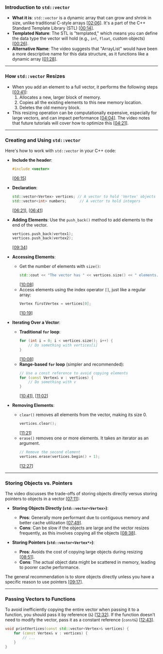 ### Introduction to `std::vector`

  * **What it is**: `std::vector` is a dynamic array that can grow and shrink in size, unlike traditional C-style arrays \[[02:06](http://www.youtube.com/watch?v=PocJ5jXv8No&t=126)\]. It's a part of the C++ Standard Template Library (STL) \[[00:14](http://www.youtube.com/watch?v=PocJ5jXv8No&t=14)\].
  * **Templated Nature**: The STL is "templated," which means you can define the data type the vector will hold (e.g., `int`, `float`, custom objects) \[[00:26](http://www.youtube.com/watch?v=PocJ5jXv8No&t=26)\].
  * **Alternative Name**: The video suggests that "ArrayList" would have been a more descriptive name for this data structure, as it functions like a dynamic array \[[01:28](http://www.youtube.com/watch?v=PocJ5jXv8No&t=88)\].

-----

### How `std::vector` Resizes

  * When you add an element to a full vector, it performs the following steps \[[03:41](http://www.youtube.com/watch?v=PocJ5jXv8No&t=221)\]:
    1.  Allocates a new, larger block of memory.
    2.  Copies all the existing elements to this new memory location.
    3.  Deletes the old memory block.
  * This resizing operation can be computationally expensive, especially for large vectors, and can impact performance \[[04:04](http://www.youtube.com/watch?v=PocJ5jXv8No&t=244)\]. The video notes that future tutorials will cover how to optimize this \[[04:21](http://www.youtube.com/watch?v=PocJ5jXv8No&t=261)\].

-----

### Creating and Using `std::vector`

Here's how to work with `std::vector` in your C++ code:

  * **Include the header**:

    ```cpp
    #include <vector>
    ```

    \[[06:15](http://www.youtube.com/watch?v=PocJ5jXv8No&t=375)\]

  * **Declaration**:

    ```cpp
    std::vector<Vertex> vertices; // A vector to hold 'Vertex' objects
    std::vector<int> numbers;      // A vector to hold integers
    ```

    \[[06:21](http://www.youtube.com/watch?v=PocJ5jXv8No&t=381)\], \[[06:41](http://www.youtube.com/watch?v=PocJ5jXv8No&t=401)\]

  * **Adding Elements**: Use the `push_back()` method to add elements to the end of the vector.

    ```cpp
    vertices.push_back(vertex1);
    vertices.push_back(vertex2);
    ```

    \[[09:34](http://www.youtube.com/watch?v=PocJ5jXv8No&t=574)\]

  * **Accessing Elements**:

      * Get the number of elements with `size()`:
        ```cpp
        std::cout << "The vector has " << vertices.size() << " elements." << std::endl;
        ```
        \[[10:08](http://www.youtube.com/watch?v=PocJ5jXv8No&t=608)\]
      * Access elements using the index operator `[]`, just like a regular array:
        ```cpp
        Vertex firstVertex = vertices[0];
        ```
        \[[10:19](http://www.youtube.com/watch?v=PocJ5jXv8No&t=619)\]

  * **Iterating Over a Vector**:

      * **Traditional `for` loop**:
        ```cpp
        for (int i = 0; i < vertices.size(); i++) {
            // Do something with vertices[i]
        }
        ```
        \[[10:08](http://www.youtube.com/watch?v=PocJ5jXv8No&t=608)\]
      * **Range-based `for` loop** (simpler and recommended):
        ```cpp
        // Use a const reference to avoid copying elements
        for (const Vertex& v : vertices) {
            // Do something with v
        }
        ```
        \[[10:41](http://www.youtube.com/watch?v=PocJ5jXv8No&t=641)\], \[[11:02](http://www.youtube.com/watch?v=PocJ5jXv8No&t=662)\]

  * **Removing Elements**:

      * `clear()` removes all elements from the vector, making its size 0.
        ```cpp
        vertices.clear();
        ```
        \[[11:21](http://www.youtube.com/watch?v=PocJ5jXv8No&t=681)\]
      * `erase()` removes one or more elements. It takes an iterator as an argument.
        ```cpp
        // Remove the second element
        vertices.erase(vertices.begin() + 1);
        ```
        \[[12:27](http://www.youtube.com/watch?v=PocJ5jXv8No&t=747)\]

-----

### Storing Objects vs. Pointers

The video discusses the trade-offs of storing objects directly versus storing pointers to objects in a vector \[[07:11](http://www.youtube.com/watch?v=PocJ5jXv8No&t=431)\]:

  * **Storing Objects Directly (`std::vector<Vertex>`)**:

      * **Pros**: Generally more performant due to contiguous memory and better cache utilization \[[07:49](http://www.youtube.com/watch?v=PocJ5jXv8No&t=469)\].
      * **Cons**: Can be slow if the objects are large and the vector resizes frequently, as this involves copying all the objects \[[08:38](http://www.youtube.com/watch?v=PocJ5jXv8No&t=518)\].

  * **Storing Pointers (`std::vector<Vertex*>`)**:

      * **Pros**: Avoids the cost of copying large objects during resizing \[[08:51](http://www.youtube.com/watch?v=PocJ5jXv8No&t=531)\].
      * **Cons**: The actual object data might be scattered in memory, leading to poorer cache performance.

The general recommendation is to store objects directly unless you have a specific reason to use pointers \[[09:17](http://www.youtube.com/watch?v=PocJ5jXv8No&t=557)\].

-----

### Passing Vectors to Functions

To avoid inefficiently copying the entire vector when passing it to a function, you should pass it by reference (`&`) \[[12:32](http://www.youtube.com/watch?v=PocJ5jXv8No&t=752)\]. If the function doesn't need to modify the vector, pass it as a constant reference (`const&`) \[[12:43](http://www.youtube.com/watch?v=PocJ5jXv8No&t=763)\].

```cpp
void printVertices(const std::vector<Vertex>& vertices) {
    for (const Vertex& v : vertices) {
        // ...
    }
}
```
